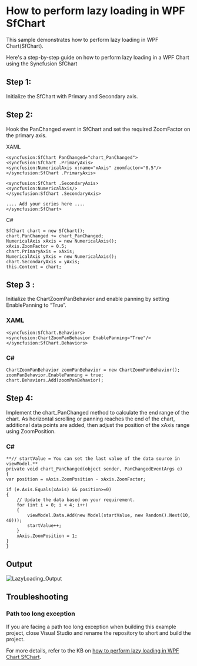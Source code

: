 # How to perform lazy loading in WPF SfChart
This sample demonstrates how to perform lazy loading in WPF Chart(SfChart).

Here's a step-by-step guide on how to perform lazy loading in a WPF Chart using the Syncfusion SfChart

## Step 1: 
Initialize the SfChart with Primary and Secondary axis.

## Step 2: 
Hook the PanChanged event in SfChart and set the required ZoomFactor on the primary axis.

XAML

    <syncfusion:SfChart PanChanged="chart_PanChanged">
    <syncfusion:SfChart .PrimaryAxis>
    <syncfusion:NumericalAxis x:name="xAxis" zoomfactor="0.5"/>
    </syncfusion:SfChart .PrimaryAxis>

    <syncfusion:SfChart .SecondaryAxis>
    <syncfusion:NumericalAxis/>
    </syncfusion:SfChart .SecondaryAxis>

    .... Add your series here ....
    </syncfusion:SfChart>


 C#


    SfChart chart = new SfChart();
    chart.PanChanged += chart_PanChanged;
    NumericalAxis xAxis = new NumericalAxis();
    xAxis.ZoomFactor = 0.5;
    chart.PrimaryAxis = xAxis;
    NumericalAxis yAxis = new NumericalAxis();
    chart.SecondaryAxis = yAxis;
    this.Content = chart;

## Step 3 : 
Initialize the ChartZoomPanBehavior and enable panning by setting EnablePanning to “True”.

 ### XAML

    <syncfusion:SfChart.Behaviors>
    <syncfusion:ChartZoomPanBehavior EnablePanning="True"/>
    </syncfusion:SfChart.Behaviors>

  ### C#

    ChartZoomPanBehavior zoomPanBehavior = new ChartZoomPanBehavior();
    zoomPanBehavior.EnablePanning = true;
    chart.Behaviors.Add(zoomPanBehavior);

## Step 4: 
Implement the chart_PanChanged method to calculate the end range of the chart. As horizontal scrolling or panning reaches the end of the chart, additional data points are added, then adjust the position of the xAxis range using ZoomPosition.

### C#

    **// startValue = You can set the last value of the data source in viewModel.**
    private void chart_PanChanged(object sender, PanChangedEventArgs e)
    {       
    var position = xAxis.ZoomPosition - xAxis.ZoomFactor;
            
    if (e.Axis.Equals(xAxis) && position>=0)
    {
        // Update the data based on your requirement. 
        for (int i = 0; i < 4; i++)
        {   
            viewModel.Data.Add(new Model(startValue, new Random().Next(10, 40)));
            startValue++;                 
        }
        xAxis.ZoomPosition = 1;
    }
    }


## Output

![LazyLoading_Output](https://github.com/SyncfusionExamples/How-to-perform-lazy-loading-in-WPF-Chart-SfChart/assets/113961867/8adee59a-dee8-43dc-8609-c4d529e80873)

## Troubleshooting
### Path too long exception
If you are facing a path too long exception when building this example project, close Visual Studio and rename the repository to short and build the project.

For more details, refer to the KB on [how to perform lazy loading in WPF Chart SfChart](https://support.syncfusion.com/kb/article/14567/how-to-perform-lazy-loading-in-wpf-chart-sfchart).

